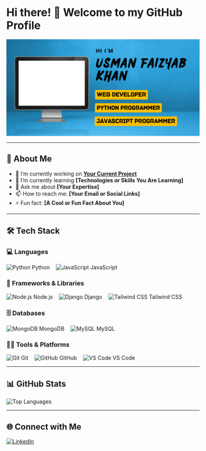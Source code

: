 # Hi there! 👋 Welcome to my GitHub Profile  

![Profile Banner](https://github.com/USMAN-FAIZYAB-KHAN/USMAN-FAIZYAB-KHAN/blob/main/github-banner.png)  

---

## 🌟 About Me  

- 🔭 I’m currently working on **[Your Current Project](#)**  
- 🌱 I’m currently learning **[Technologies or Skills You Are Learning]**  
- 💬 Ask me about **[Your Expertise]**  
- 📫 How to reach me: **[Your Email or Social Links]**  
- ⚡ Fun fact: **[A Cool or Fun Fact About You]**  

---

## 🛠️ Tech Stack 

### 💻 Languages  
<p align="left">  
  <img src="https://cdn.jsdelivr.net/gh/devicons/devicon/icons/python/python-original.svg" alt="Python" height="30"/> Python  
  &nbsp;&nbsp;  
  <img src="https://cdn.jsdelivr.net/gh/devicons/devicon/icons/javascript/javascript-original.svg" alt="JavaScript" height="30"/> JavaScript  
</p>  

### 🚀 Frameworks & Libraries  
<p align="left">  
  <img src="https://cdn.jsdelivr.net/gh/devicons/devicon/icons/nodejs/nodejs-original.svg" alt="Node.js" height="30"/> Node.js  
  &nbsp;&nbsp;  
  <img src="https://cdn.jsdelivr.net/gh/devicons/devicon/icons/django/django-plain.svg" alt="Django" height="30"/> Django  
  &nbsp;&nbsp;  
  <img src="https://cdn.jsdelivr.net/gh/devicons/devicon/icons/tailwindcss/tailwindcss-plain.svg" alt="Tailwind CSS" height="30"/> Tailwind CSS  
</p>  

### 🗄️ Databases  
<p align="left">  
  <img src="https://cdn.jsdelivr.net/gh/devicons/devicon/icons/mongodb/mongodb-original.svg" alt="MongoDB" height="30"/> MongoDB  
  &nbsp;&nbsp;  
  <img src="https://cdn.jsdelivr.net/gh/devicons/devicon/icons/mysql/mysql-original.svg" alt="MySQL" height="30"/> MySQL  
</p>  

### 🧑‍💻 Tools & Platforms  
<p align="left">  
  <img src="https://cdn.jsdelivr.net/gh/devicons/devicon/icons/git/git-original.svg" alt="Git" height="30"/> Git  
  &nbsp;&nbsp;  
  <img src="https://cdn.jsdelivr.net/gh/devicons/devicon/icons/github/github-original.svg" alt="GitHub" height="30"/> GitHub  
  &nbsp;&nbsp;  
  <img src="https://cdn.jsdelivr.net/gh/devicons/devicon/icons/vscode/vscode-original.svg" alt="VS Code" height="30"/> VS Code  
</p>  


---

## 📊 GitHub Stats  

![Top Languages](https://github-readme-stats.vercel.app/api/top-langs/?username=USMAN-FAIZYAB-KHAN&layout=compact&theme=dark)  

---

## 🌐 Connect with Me  

<p align="left">  
  <a href="https://www.linkedin.com/in/usman-faizyab-khan" target="_blank">  
    <img src="https://cdn.jsdelivr.net/gh/devicons/devicon/icons/linkedin/linkedin-original.svg" alt="LinkedIn" width="30" height="30"/>  
  </a>  
</p>  

